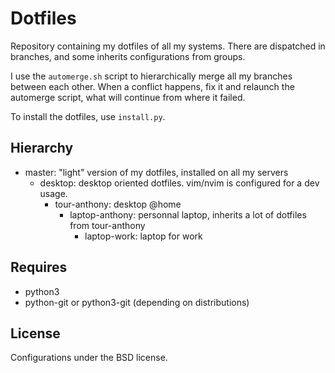 Dotfiles
========

Repository containing my dotfiles of all my systems. There are dispatched in
branches, and some inherits configurations from groups.

I use the `automerge.sh` script to hierarchically merge all my branches between
each other. When a conflict happens, fix it and relaunch the automerge script,
what will continue from where it failed.

To install the dotfiles, use `install.py`.


Hierarchy
---------

  * master: "light" version of my dotfiles, installed on all my servers
    * desktop: desktop oriented dotfiles. vim/nvim is configured for a dev
               usage.
      * tour-anthony: desktop @home
        * laptop-anthony: personnal laptop, inherits a lot of dotfiles from
                          tour-anthony
            * laptop-work: laptop for work

Requires
--------

  * python3
  * python-git or python3-git (depending on distributions)


License
-------

Configurations under the BSD license.
